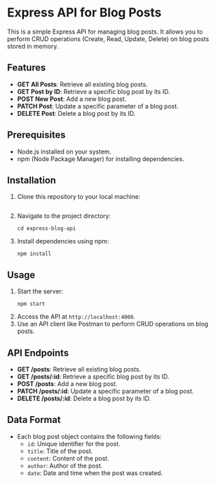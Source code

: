 # Express API for Blog Posts

This is a simple Express API for managing blog posts. It allows you to perform CRUD operations (Create, Read, Update, Delete) on blog posts stored in memory.

## Features
- **GET All Posts**: Retrieve all existing blog posts.
- **GET Post by ID**: Retrieve a specific blog post by its ID.
- **POST New Post**: Add a new blog post.
- **PATCH Post**: Update a specific parameter of a blog post.
- **DELETE Post**: Delete a blog post by its ID.

## Prerequisites
- Node.js installed on your system.
- npm (Node Package Manager) for installing dependencies.

## Installation
1. Clone this repository to your local machine:
   ```

   ```
2. Navigate to the project directory:
   ```
   cd express-blog-api
   ```
3. Install dependencies using npm:
   ```
   npm install
   ```

## Usage
1. Start the server:
   ```
   npm start
   ```
2. Access the API at `http://localhost:4000`.
3. Use an API client like Postman to perform CRUD operations on blog posts.

## API Endpoints
- **GET /posts**: Retrieve all existing blog posts.
- **GET /posts/:id**: Retrieve a specific blog post by its ID.
- **POST /posts**: Add a new blog post.
- **PATCH /posts/:id**: Update a specific parameter of a blog post.
- **DELETE /posts/:id**: Delete a blog post by its ID.

## Data Format
- Each blog post object contains the following fields:
  - `id`: Unique identifier for the post.
  - `title`: Title of the post.
  - `content`: Content of the post.
  - `author`: Author of the post.
  - `date`: Date and time when the post was created.
